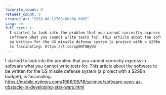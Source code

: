 ```yaml
---
favorite_count: 0
retweet_count: 0
created_at: "2018-06-12T08:08:04.000Z"
lang: en
full_text: >-
  I started to look into the problem that you cannot correctly express in
  software what you cannot write tests for. This article about the software to
  be written for the US missile defense system (a project with a $29Bn budget),
  is fascinating: https://t.co/xpONfQWy9Q
---
```


I started to look into the problem that you cannot correctly express in software
what you cannot write tests for. This article about the software to be written
for the US missile defense system (a project with a $29Bn budget), is
fascinating:
<https://mobile.nytimes.com/1986/09/16/science/software-seen-as-obstacle-in-developing-star-wars.html>

